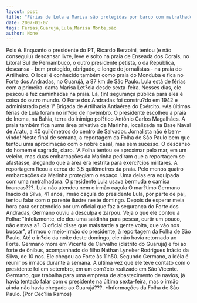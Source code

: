 ```yaml
---
layout: post
title: "Férias de Lula e Marisa são protegidas por barco com metralhadora no Guarujá "
date: 2007-01-07
tags: Férias,Guarujá,Lula,Marisa Monte,são
author: None
---
```

Pois é. Enquanto o presidente do PT, Ricardo Berzoini, tentou (e não conseguiu)&nbsp;descansar livre, leve e solto&nbsp;na praia de Enseada dos Corais, no Litoral Sul de Pernambuco, o outro presidente petista, o da República, descansa - bem protegido, obrigado, e longe de jornalistas&nbsp;-&nbsp;na praia do Artilheiro.
O local é conhecido&nbsp;também como praia do Monduba e fica&nbsp;no Forte dos Andradas, no Guarujá, a 87 km de São Paulo.
Lula está de férias com a primeira-dama Marisa Let?cia desde sexta-feira. Nesses dias, ele pescou e fez caminhadas na praia.
Lá, (in) segurança pública para eles é coisa do outro mundo. O Forte dos Andradas foi constru?do em 1942 e administrado pela 1ª Brigada de Artilharia Antiaérea do Exército. 
*As últimas férias de Lula foram no in?cio de novembro. O presidente escolheu a praia de Inema, na Bahia, terra do inimigo pol?tico Antônio Carlos Magalhães. A praia também fica numa área privativa da Marinha, localizada na Base Naval de Aratu, a 40 quilômetros do centro de Salvador.
Jornalista não é bem-vindo!
Neste final de semana, a reportagem da Folha de São Paulo bem que tentou uma aproximação com o nobre casal, mas sem sucesso. O descanso do homem é sagrado, claro. 
“A Folha tentou se aproximar pelo mar, em um veleiro, mas duas embarcações da Marinha pediram que a reportagem se afastasse, alegando que a área era restrita para exerc?cios militares.
A reportagem ficou a cerca de 3,5 quilômetros da praia. Pelo menos quatro embarcações da Marinha protegiam o espaço. Uma delas era equipada com uma metralhadora. O presidente Lula usava bermuda e camisa brancas???.
Lula não atendeu nem o irmão caçula
O mar?timo Germano Inácio da Silva, 41 anos, irmão caçula do presidente Lula, por parte de pai, tentou falar com o parente ilustre neste domingo. Depois de esperar meia hora para ser atendido por um oficial que faz a segurança do Forte dos Andradas, Germano ouviu a desculpa e zarpou.
Veja o que ele contou à Folha:
\"Infelizmente, ele deu uma saidinha para pescar, curtir um pouco, não estava a?. O oficial disse que mais tarde a gente volta, que vão nos buscar\", afirmou o meio-irmão do presidente, à reportagem da Folha de São Paulo. Até o in?cio da noite deste domingo, ele não havia retornado ao Forte. 
Germano mora em Vicente de Carvalho (distrito do Guarujá) e foi ao forte de ônibus, acompanhado do filho Nathan Lyneker Rodrigues Inácio da Silva, de 10 nos. Ele chegou ao Forte às 11h50.
Segundo Germano, a idéia é reunir os irmãos durante a semana. A última vez que ele teve contato com o presidente foi em setembro, em um com?cio realizado em São Vicente.
Germano, que trabalha para uma empresa de abastecimento de navios, já havia tentado falar com o presidente na última sexta-feira, mas o irmão ainda não havia chegado ao Guarujá???.
*Informações da Folha de São Paulo.
(Por Cec?lia Ramos) 